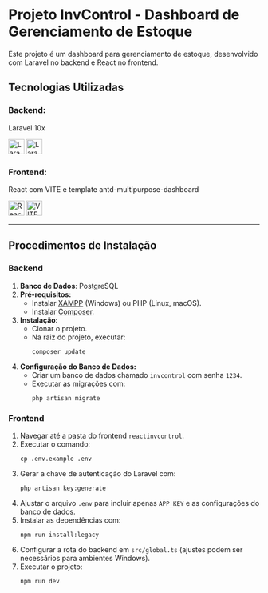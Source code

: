 <h1>Projeto InvControl - Dashboard de Gerenciamento de Estoque</h1>

<p>Este projeto é um dashboard para gerenciamento de estoque, desenvolvido com Laravel no backend e React no frontend.</p>

<h2>Tecnologias Utilizadas</h2>
<div>
    <h3>Backend:</h3>
    <p>Laravel 10x</p>
    <img src="https://img.icons8.com/?size=100&id=hUvxmdu7Rloj&format=png&color=000000" height="30" width="32" alt="Laravel logo" />
    <img src="https://img.icons8.com/?size=100&id=38561&format=png&color=000000" height="30" width="32" alt="Laravel logo" />
    <h3>Frontend:</h3>
    <p>React com VITE e template antd-multipurpose-dashboard</p>
    <img src="https://img.icons8.com/?size=100&id=NfbyHexzVEDk&format=png&color=000000" height="30" width="32" alt="React logo" />
    <img src="https://img.icons8.com/?size=100&id=dJjTWMogzFzg&format=png&color=000000" height="30" width="32" alt="VITE logo" />
</div>

<hr/>

<h2>Procedimentos de Instalação</h2>

<h3>Backend</h3>
<ol>
    <li><strong>Banco de Dados</strong>: PostgreSQL</li>
    <li><strong>Pré-requisitos:</strong> 
        <ul>
            <li>Instalar <a href="https://www.apachefriends.org/index.html">XAMPP</a> (Windows) ou PHP (Linux, macOS).</li>
            <li>Instalar <a href="https://getcomposer.org/">Composer</a>.</li>
        </ul>
    </li>
    <li><strong>Instalação:</strong>
        <ul>
            <li>Clonar o projeto.</li>
            <li>Na raiz do projeto, executar:
                <pre><code>composer update</code></pre>
            </li>
        </ul>
    </li>
    <li><strong>Configuração do Banco de Dados:</strong>
        <ul>
            <li>Criar um banco de dados chamado <code>invcontrol</code> com senha <code>1234</code>.</li>
            <li>Executar as migrações com:
                <pre><code>php artisan migrate</code></pre>
            </li>
        </ul>
    </li>
</ol>

<h3>Frontend</h3>
<ol>
    <li>Navegar até a pasta do frontend <code>reactinvcontrol</code>.</li>
    <li>Executar o comando:
        <pre><code>cp .env.example .env</code></pre>
    </li>
    <li>Gerar a chave de autenticação do Laravel com:
        <pre><code>php artisan key:generate</code></pre>
    </li>
    <li>Ajustar o arquivo <code>.env</code> para incluir apenas <code>APP_KEY</code> e as configurações do banco de dados.</li>
    <li>Instalar as dependências com:
        <pre><code>npm run install:legacy</code></pre>
    </li>
    <li>Configurar a rota do backend em <code>src/global.ts</code> (ajustes podem ser necessários para ambientes Windows).</li>
    <li>Executar o projeto:
        <pre><code>npm run dev</code></pre>
    </li>
</ol>

